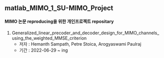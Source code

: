 ## matlab_MIMO_1_SU-MIMO_Project

#### MIMO 논문 reproducing을 위한 개인프로젝트 repositary
  1. Generalized_linear_precoder_and_decoder_design_for_MIMO_channels_using_the_weighted_MMSE_criterion   
      * 저자 : Hemanth Sampath, Petre Stoica, Arogyaswami Paulraj    
      * 기간 : 2022-06-29 ~ ing

